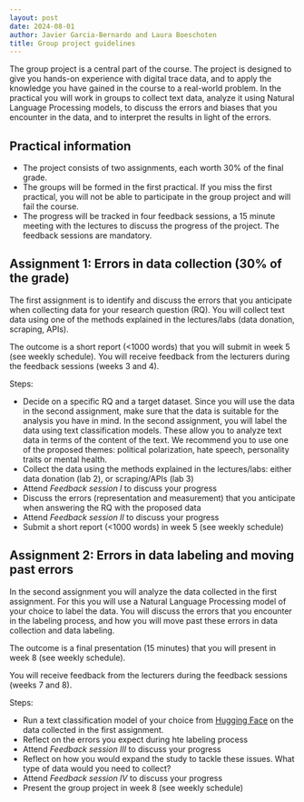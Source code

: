 ```yaml
---
layout: post
date: 2024-08-01
author: Javier Garcia-Bernardo and Laura Boeschoten
title: Group project guidelines
---
```


The group project is a central part of the course. The project is designed to give you hands-on experience with digital trace data, and to apply the knowledge you have gained in the course to a real-world problem. In the practical you will work in groups to collect text data, analyze it using Natural Language Processing models, to discuss the errors and biases that you encounter in the data, and to interpret the results in light of the errors.



## Practical information
* The project consists of two assignments, each worth 30% of the final grade. 
* The groups will be formed in the first practical. If you miss the first practical, you will not be able to participate in the group project and will fail the course.
* The progress will be tracked in four feedback sessions, a 15 minute meeting with the lectures to discuss the progress of the project. The feedback sessions are mandatory.


## Assignment 1: Errors in data collection (30% of the grade)
The first assignment is to identify and discuss the errors that you anticipate when collecting data for your research question (RQ). You will collect text data using one of the methods explained in the lectures/labs (data donation, scraping, APIs). 

The outcome is a short report (<1000 words) that you will submit in week 5 (see weekly schedule). You will receive feedback from the lecturers during the feedback sessions (weeks 3 and 4).

Steps:
- Decide on a specific RQ and a target dataset. Since you will use the data in the second assignment, make sure that the data is suitable for the analysis you have in mind. In the second assignment, you will label the data using text classification models. These allow you to analyze text data in terms of the content of the text. We recommend you to use one of the proposed themes: political polarization, hate speech, personality traits or mental health. 
- Collect the data using the methods explained in the lectures/labs: either data donation (lab 2), or scraping/APIs (lab 3)
- Attend _Feedback session I_ to discuss your progress
- Discuss the errors (representation and measurement) that you anticipate when answering the RQ with the proposed data
- Attend _Feedback session II_ to discuss your progress
- Submit a short report (<1000 words) in week 5 (see weekly schedule)


## Assignment 2: Errors in data labeling and moving past errors
In the second assignment you will analyze the data collected in the first assignment. For this you will use a Natural Language Processing model of your choice to label the data. You will discuss the errors that you encounter in the labeling process, and how you will move past these errors in data collection and data labeling.

The outcome is a final presentation (15 minutes) that you will present in week 8 (see weekly schedule).

You will receive feedback from the lecturers during the feedback sessions (weeks 7 and 8).

Steps:
- Run a text classification model of your choice from [Hugging Face](https://huggingface.co/models) on the data collected in the first assignment.
- Reflect on the errors you expect during hte labeling process
- Attend _Feedback session III_ to discuss your progress
- Reflect on how you would expand the study to tackle these issues. What type of data would you need to collect?
- Attend _Feedback session IV_ to discuss your progress
- Present the group project in week 8 (see weekly schedule)